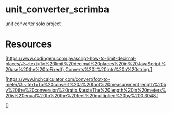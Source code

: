 # unit_converter_scrimba

unit converter solo project

# Resources

[https://www.codingem.com/javascript-how-to-limit-decimal-places/#:~:text=To%20limit%20decimal%20places%20in%20JavaScript,%20use%20the%20toFixed(),Converts%20it%20into%20a%20string.]

[https://www.inchcalculator.com/convert/foot-to-meter/#:~:text=To%20convert%20a%20foot%20measurement,length%20by%20the%20conversion%20ratio.&text=The%20length%20in%20meters%20is%20equal%20to%20the%20feet%20multiplied%20by%200.3048.]

[]
